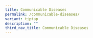 ```yaml
---
title: Communicable Diseases
permalink: /communicable-diseases/
variant: tiptap
description: ""
third_nav_title: Communicable Diseases
---
```

